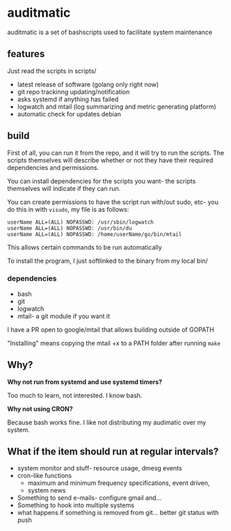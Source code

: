 # auditmatic
auditmatic is a set of bashscripts used to facilitate system maintenance

## features

Just read the scripts in scripts/

* latest release of software (golang only right now)
* git repo trackinng updating/notification
* asks systemd if anything has failed
* logwatch and mtail (log summarizing and metric generating platform)
* automatic check for updates debian

## build

First of all, you can run it from the repo, and it will try to run the scripts. The scripts themselves will describe whether or not they have their required dependencies and permissions.

You can install dependencies for the scripts you want- the scripts themselves will indicate if they can run.

You can create permissions to have the script run with/out sudo, etc- you do this in with `visudo`, my file is as follows:
```
userName ALL=(ALL) NOPASSWD: /usr/sbin/logwatch
userName ALL=(ALL) NOPASSWD: /usr/bin/du
userName ALL=(ALL) NOPASSWD: /home/userName/go/bin/mtail
```
This allows certain commands to be run automatically


To install the program, I just softlinked to the binary from my local bin/

### dependencies

* bash
* git
* logwatch
* mtail- a git module if you want it

I have a PR open to google/mtail that allows building outside of GOPATH

"Installing" means copying the mtail +x to a PATH folder after running `make`

## Why?

**Why not run from systemd and use systemd timers?**

Too much to learn, not interested. I know bash.

**Why not using CRON?**

Because bash works fine. I like not distributing my audimatic over my system.

## What if the item should run at regular intervals?

* system monitor and stuff- resource usage, dmesg events
* cron-like functions
  * maximum and minimum frequency specifications, event driven, 
  * system news
* Something to send e-mails- configure gmail and...
* Something to hook into multiple systems
* what happens if something is removed from git... better git status with push
